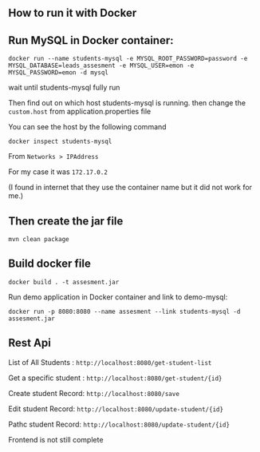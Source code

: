 ## How to run it with Docker

## Run MySQL in Docker container:

`docker run --name students-mysql -e MYSQL_ROOT_PASSWORD=password -e MYSQL_DATABASE=leads_assesment -e MYSQL_USER=emon -e MYSQL_PASSWORD=emon -d mysql`

wait until students-mysql fully run

Then find out on which host students-mysql is running. then change the `custom.host` from application.properties file

You can see the host by the following command

`docker inspect students-mysql` 

From `Networks > IPAddress`

For my case it was `172.17.0.2`

(I found in internet that they use the container name but it did not work for me.)

## Then create the jar file 

`mvn clean package`

## Build docker file

`docker build . -t assesment.jar`

Run demo application in Docker container and link to demo-mysql:

`docker run -p 8080:8080 --name assesment --link students-mysql -d assesment.jar`

## Rest Api

List of All Students : `http://localhost:8080/get-student-list` 

Get a specific student : `http://localhost:8080/get-student/{id}`

Create student Record: `http://localhost:8080/save`

Edit student Record: `http://localhost:8080/update-student/{id}`

Pathc student Record: `http://localhost:8080/update-student/{id}`



Frontend is not still complete